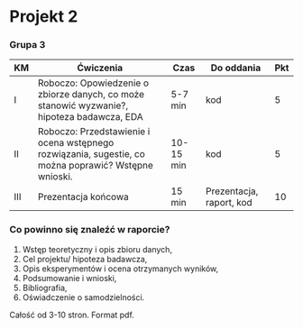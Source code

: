 # Projekt 2

### Grupa 3


| KM  | Ćwiczenia                                            | Czas                  | Do oddania                     | Pkt |
|-------|----------------------------------------------------|----------------------------------|------------------------------|---|
| I | Roboczo: Opowiedzenie o zbiorze danych, co może stanowić wyzwanie?, hipoteza badawcza, EDA| 5-7 min| kod|5
| II  | Roboczo: Przedstawienie i ocena wstępnego rozwiązania, sugestie, co można poprawić? Wstępne wnioski. | 10-15 min |  kod    |5
| III | Prezentacja końcowa                                                       | 15 min| Prezentacja, raport, kod      |10

### Co powinno się znaleźć w raporcie?

1. Wstęp teoretyczny i opis zbioru danych,
2. Cel projektu/ hipoteza badawcza,
3. Opis eksperymentów i ocena otrzymanych wyników,
4. Podsumowanie i wnioski,
5. Bibliografia,
6. Oświadczenie o samodzielności.

Całość od 3-10 stron. Format pdf.
